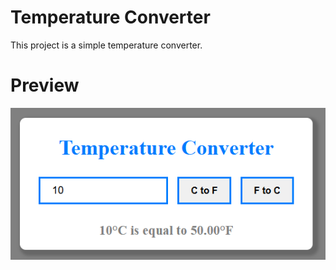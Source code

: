 
# Temperature Converter 

This project is a simple temperature converter.

# Preview

![App Screenshot](preview.png)